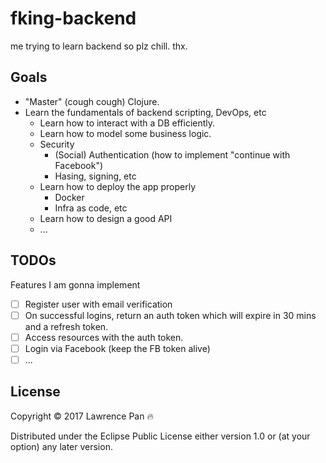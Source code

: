 # fking-backend

me trying to learn backend so plz chill. thx.

## Goals

* "Master" (cough cough) Clojure.
* Learn the fundamentals of backend scripting, DevOps, etc
  - Learn how to interact with a DB efficiently.
  - Learn how to model some business logic.
  - Security
    - (Social) Authentication (how to implement "continue with Facebook")
    - Hasing, signing, etc
  - Learn how to deploy the app properly
    - Docker
    - Infra as code, etc
  - Learn how to design a good API
  - ...

## TODOs
Features I am gonna implement

- [ ] Register user with email verification
- [ ] On successful logins, return an auth token which will expire in 30 mins and a refresh token.
- [ ] Access resources with the auth token.
- [ ] Login via Facebook (keep the FB token alive)
- [ ] ...

## License

Copyright © 2017 Lawrence Pan :fire:

Distributed under the Eclipse Public License either version 1.0 or (at
your option) any later version.
